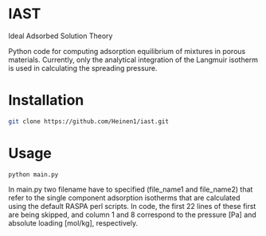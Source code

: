 # IAST
Ideal Adsorbed Solution Theory

Python code for computing adsorption equilibrium of mixtures in porous materials. Currently, only the analytical integration of the Langmuir isotherm is used in calculating the spreading pressure.

Installation
============
```bash
git clone https://github.com/Heinen1/iast.git 
```

Usage
=====
```
python main.py 
```

In main.py two filename have to specified (file_name1 and file_name2) that refer to the single component adsorption isotherms that are calculated using the default RASPA perl scripts. In code, the first 22 lines of these first are being skipped, and column 1 and 8 correspond to the pressure [Pa] and absolute loading [mol/kg], respectively.


